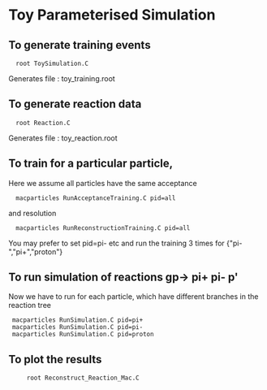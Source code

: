 # Toy Parameterised Simulation

## To generate training events

      root ToySimulation.C

Generates file : toy_training.root

## To generate reaction data

      root Reaction.C

Generates file : toy_reaction.root

## To train for a particular particle,

Here we assume all particles have the same acceptance

      macparticles RunAcceptanceTraining.C pid=all

and resolution

      macparticles RunReconstructionTraining.C pid=all

You may prefer to set pid=pi- etc and run the training 3 times for
{"pi-","pi+","proton"}

## To run simulation of reactions gp-> pi+ pi- p'

Now we have to run for each particle, which have different branches in the
reaction tree

	 macparticles RunSimulation.C pid=pi+
	 macparticles RunSimulation.C pid=pi-
	 macparticles RunSimulation.C pid=proton


## To plot the results

     	 root Reconstruct_Reaction_Mac.C